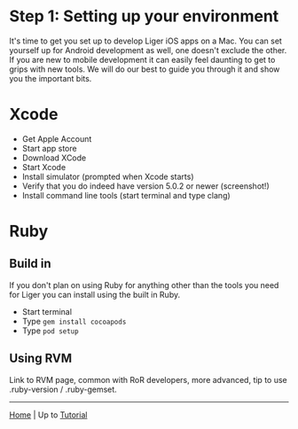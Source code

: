 # Step 1: Setting up your environment

It's time to get you set up to develop Liger iOS apps on a Mac. You can set yourself up for Android development as well, one doesn't exclude the other. If you are new to mobile development it can easily feel daunting to get to grips with new tools. We will do our best to guide you through it and show you the important bits.

# Xcode

* Get Apple Account
* Start app store
* Download XCode
* Start Xcode
* Install simulator (prompted when Xcode starts)
* Verify that you do indeed have version 5.0.2 or newer (screenshot!)
* Install command line tools (start terminal and type clang)

# Ruby

## Build in

If you don't plan on using Ruby for anything other than the tools you need for Liger you can install using the built in Ruby.

* Start terminal
* Type `gem install cocoapods`
* Type `pod setup`

## Using RVM

Link to RVM page, common with RoR developers, more advanced, tip to use .ruby-version / .ruby-gemset.

---

[Home]() | Up to [Tutorial](/tutorial)
